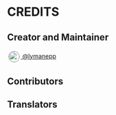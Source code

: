 # CREDITS

## Creator and Maintainer

[<img src="https://github.com/lymanepp.png" style="margin: 0.2em; vertical-align: middle; border-radius: 50%;border: solid 0.1px grey;" width="24"/> @lymanepp](https://github.com/lymanepp)

## Contributors


## Translators
